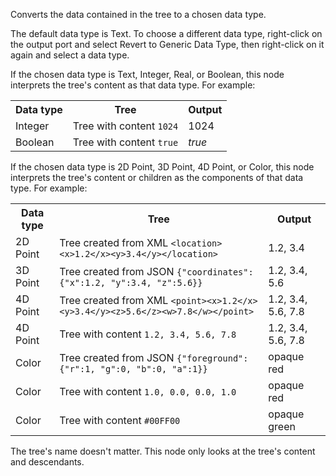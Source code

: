 Converts the data contained in the tree to a chosen data type.

The default data type is Text. To choose a different data type, right-click on the output port and select Revert to Generic Data Type, then right-click on it again and select a data type.

If the chosen data type is Text, Integer, Real, or Boolean, this node interprets the tree's content as that data type. For example:

<table>
   <tr><th>Data type</th><th>Tree</th><th>Output</th></tr>
   <tr><td>Integer</td><td>Tree with content <code>1024</code></td><td>1024</td></tr>
   <tr><td>Boolean</td><td>Tree with content <code>true</code></td><td><i>true</i></td></tr>
</table>

If the chosen data type is 2D Point, 3D Point, 4D Point, or Color, this node interprets the tree's content or children as the components of that data type. For example:

<table>
   <tr><th>Data type</th><th>Tree</th><th>Output</th></tr>
   <tr><td>2D Point</td><td>Tree created from XML <code>&lt;location>&lt;x>1.2&lt;/x>&lt;y>3.4&lt;/y>&lt;/location></code></td><td>1.2, 3.4</td></tr>
   <tr><td>3D Point</td><td>Tree created from JSON <code>{"coordinates": {"x":1.2, "y":3.4, "z":5.6}}</code></td><td>1.2, 3.4, 5.6</td></tr>
   <tr><td>4D Point</td><td>Tree created from XML <code>&lt;point>&lt;x>1.2&lt;/x>&lt;y>3.4&lt;/y>&lt;z>5.6&lt;/z>&lt;w>7.8&lt;/w>&lt;/point></code></td><td>1.2, 3.4, 5.6, 7.8</td></tr>
   <tr><td>4D Point</td><td>Tree with content <code>1.2, 3.4, 5.6, 7.8</code></td><td>1.2, 3.4, 5.6, 7.8</td></tr>
   <tr><td>Color</td><td>Tree created from JSON <code>{"foreground": {"r":1, "g":0, "b":0, "a":1}}</code></td><td>opaque red</td></tr>
   <tr><td>Color</td><td>Tree with content <code>1.0, 0.0, 0.0, 1.0</code></td><td>opaque red</td></tr>
   <tr><td>Color</td><td>Tree with content <code>#00FF00</code></td><td>opaque green</td></tr>
</table>

The tree's name doesn't matter. This node only looks at the tree's content and descendants.
